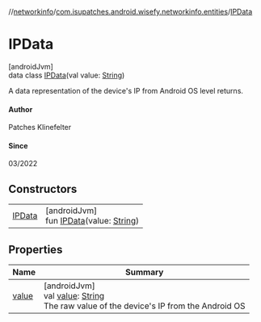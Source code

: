 //[networkinfo](../../../index.md)/[com.isupatches.android.wisefy.networkinfo.entities](../index.md)/[IPData](index.md)

# IPData

[androidJvm]\
data class [IPData](index.md)(val value: [String](https://kotlinlang.org/api/latest/jvm/stdlib/kotlin/-string/index.html))

A data representation of the device's IP from Android OS level returns.

#### Author

Patches Klinefelter

#### Since

03/2022

## Constructors

| | |
|---|---|
| [IPData](-i-p-data.md) | [androidJvm]<br>fun [IPData](-i-p-data.md)(value: [String](https://kotlinlang.org/api/latest/jvm/stdlib/kotlin/-string/index.html)) |

## Properties

| Name | Summary |
|---|---|
| [value](value.md) | [androidJvm]<br>val [value](value.md): [String](https://kotlinlang.org/api/latest/jvm/stdlib/kotlin/-string/index.html)<br>The raw value of the device's IP from the Android OS |
